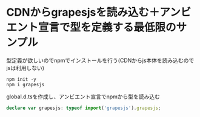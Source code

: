 # CDNからgrapesjsを読み込む＋アンビエント宣言で型を定義する最低限のサンプル

型定義が欲しいのでnpmでインストールを行う(CDNからjs本体を読み込むのでjsは利用しない)
```
npm init -y
npm i grapesjs
```

global.d.tsを作成し、アンビエント宣言でnpmから型を読み込む

```ts:global.d.ts
declare var grapesjs: typeof import('grapesjs').grapesjs;
```

